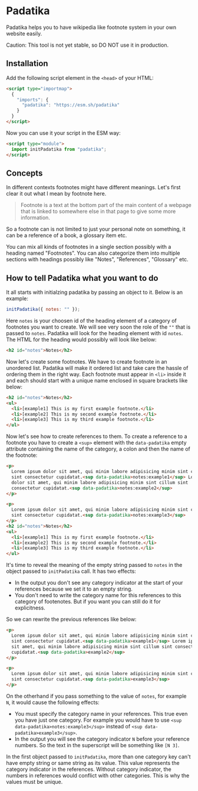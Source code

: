 # Padatika

Padatika helps you to have wikipedia like footnote system in your own website easily.

Caution: This tool is not yet stable, so DO NOT use it in production.

## Installation

Add the following script element in the `<head>` of your HTML:

```html
<script type="importmap">
  {
    "imports": {
      "padatika": "https://esm.sh/padatika"
    }
  }
</script>
```

Now you can use it your script in the ESM way:

```html
<script type="module">
  import initPadatika from "padatika";
</script>
```

## Concepts

In different contexts footnotes might have different meanings. Let's first clear it out what I mean by footnote here.

> Footnote is a text at the bottom part of the main content of a webpage that is linked to somewhere else in that page to give some more information.

So a footnote can is not limited to just your personal note on something, it can be a reference of a book, a glossary item etc.

You can mix all kinds of footnotes in a single section possibly with a heading named "Footnotes". You can also categorize them into multiple sections with headings possibly like "Notes", "References", "Glossary" etc.

## How to tell Padatika what you want to do

It all starts with initialzing padatika by passing an object to it. Below is an example:

```js
initPadatika({ notes: "" });
```

Here `notes` is your choosen id of the heading element of a category of footnotes you want to create. We will see very soon the role of the `""` that is passed to `notes`. Padatika will look for the heading element with id `notes`. The HTML for the heading would possibly will look like below:

```html
<h2 id="notes">Notes</h2>
```

Now let's create some footnotes. We have to create footnote in an unordered list. Padatika will make it ordered list and take care the hassle of ordering them in the right way. Each footnote must appear in `<li>` inside it and each should start with a unique name enclosed in square brackets like below:

```html
<h2 id="notes">Notes</h2>
<ul>
  <li>[example1] This is my first example footnote.</li>
  <li>[example2] This is my second example footnote.</li>
  <li>[example3] This is my third example footnote.</li>
</ul>
```

Now let's see how to create references to them. To create a reference to a footnote you have to create a `<sup>` element with the `data-padatika` empty attribute containing the name of the category, a colon and then the name of the footnote:

```html
<p>
  Lorem ipsum dolor sit amet, qui minim labore adipisicing minim sint cillum
  sint consectetur cupidatat.<sup data-padatika>notes:example1</sup> Lorem ipsum
  dolor sit amet, qui minim labore adipisicing minim sint cillum sint
  consectetur cupidatat.<sup data-padatika>notes:example2</sup>
</p>

<p>
  Lorem ipsum dolor sit amet, qui minim labore adipisicing minim sint cillum
  sint consectetur cupidatat.<sup data-padatika>notes:example3</sup>
</p>
<h2 id="notes">Notes</h2>
<ul>
  <li>[example1] This is my first example footnote.</li>
  <li>[example2] This is my second example footnote.</li>
  <li>[example3] This is my third example footnote.</li>
</ul>
```

It's time to reveal the meaning of the empty string passed to `notes` in the object passed to `initPadatika` call. It has two effects:

- In the output you don't see any category indicator at the start of your references because we set it to an empty string.
- You don't need to write the category name for this references to this category of footenotes. But if you want you can still do it for explicitness.

So we can rewrite the previous references like below:

```html
<p>
  Lorem ipsum dolor sit amet, qui minim labore adipisicing minim sint cillum
  sint consectetur cupidatat.<sup data-padatika>example1</sup> Lorem ipsum dolor
  sit amet, qui minim labore adipisicing minim sint cillum sint consectetur
  cupidatat.<sup data-padatika>example2</sup>
</p>

<p>
  Lorem ipsum dolor sit amet, qui minim labore adipisicing minim sint cillum
  sint consectetur cupidatat.<sup data-padatika>example3</sup>
</p>
```

On the otherhand if you pass something to the value of `notes`, for example `N`, it would cause the following effects:

- You must specify the category name in your references. This true even you have just one category. For example you would have to use `<sup data-padatika>notes:example3</sup>` instead of `<sup data-padatika>example3</sup>`.
- In the output you will see the category indicator `N` before your reference numbers. So the text in the superscript will be something like `[N 3]`.

In the first object passed to `initPadatika`, more than one category key can't have empty string or same string as its value. This value represents the category indicator in the references. Without category indicator, the numbers in references would conflict with other categories. This is why the values must be unique.
